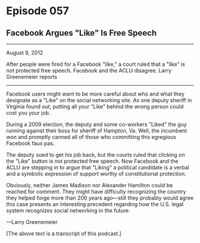 # Episode 057

## Facebook Argues "Like" Is Free Speech

---

August 9, 2012

After people were fired for a Facebook "like," a court ruled that a "like" is not protected free speech. Facebook and the ACLU disagree. Larry Greenemeier reports

---

Facebook users might want to be more careful about who and what they designate as a "Like" on the social networking site. As one deputy sheriff in Virginia found out, putting all your “Like” behind the wrong person could cost you your job.

During a 2009 election, the deputy and some co-workers "Liked" the guy running against their boss for sheriff of Hampton, Va. Well, the incumbent won and promptly canned all of those who committing this egregious Facebook faux pas.

The deputy sued to get his job back, but the courts ruled that clicking on the "Like" button is not protected free speech. Now Facebook and the ACLU are stepping in to argue that "Liking" a political candidate is a verbal and a symbolic expression of support worthy of constitutional protection.

Obviously, neither James Madison nor Alexander Hamilton could be reached for comment. They might have difficulty recognizing the country they helped forge more than 200 years ago—still they probably would agree this case presents an interesting precedent regarding how the U.S. legal system recognizes social networking in the future.

—Larry Greenemeier

[The above text is a transcript of this podcast.]

